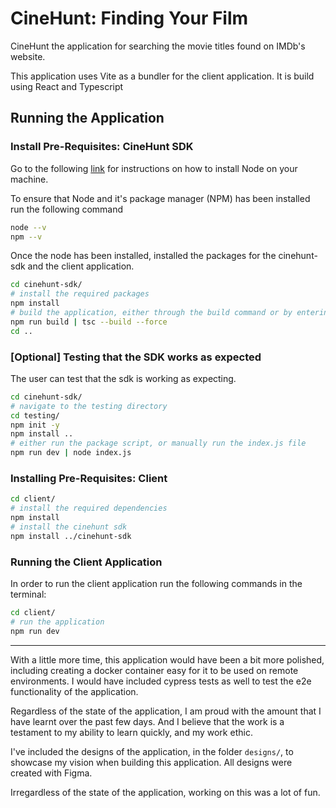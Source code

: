 # CineHunt: Finding Your Film

CineHunt the application for searching the movie titles found on IMDb's website.

This application uses Vite as a bundler for the client application.
It is build using React and Typescript

## Running the Application

### Install Pre-Requisites: CineHunt SDK
Go to the following [link](https://nodejs.org/en/download) for instructions on how to install Node on your machine. 

To ensure that Node and it's package manager (NPM) has been installed run the following command 

```bash
node --v
npm --v
```

Once the node has been installed, installed the packages for the cinehunt-sdk and the client application. 

```bash
cd cinehunt-sdk/
# install the required packages 
npm install 
# build the application, either through the build command or by entering the tsc compile command
npm run build | tsc --build --force
cd ..
```

### [Optional] Testing that the SDK works as expected
The user can test that the sdk is working as expecting. 

```bash 
cd cinehunt-sdk/ 
# navigate to the testing directory
cd testing/
npm init -y 
npm install ..
# either run the package script, or manually run the index.js file
npm run dev | node index.js 
```

### Installing Pre-Requisites: Client
```bash
cd client/ 
# install the required dependencies
npm install 
# install the cinehunt sdk
npm install ../cinehunt-sdk 
```

### Running the Client Application
In order to run the client application run the following commands in the terminal: 
```bash 
cd client/ 
# run the application 
npm run dev
```
___
With a little more time, this application would have been a bit more polished, including creating a docker container easy for it to be used on remote environments. I would have included cypress tests as well to test the e2e functionality of the application.

Regardless of the state of the application, I am proud with the amount that I have learnt over the past few days. And I believe that the work is a testament to my ability to learn quickly, and my work ethic. 

I've included the designs of the application, in the folder `designs/`, to showcase my vision when building this application. All designs were created with Figma. 

Irregardless of the state of the application, working on this was a lot of fun.